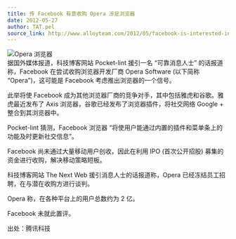 ```yaml
---
title: 传 Facebook 有意收购 Opera 涉足浏览器
date: 2012-05-27
author: TAT.pel
source_link: http://www.alloyteam.com/2012/05/facebook-is-interested-in-acquiring-the-opera/
---
```


<!-- {% raw %} - for jekyll -->

![](http://www.alloyteam.com/wp-content/uploads/2012/05/f7426d8d24935c44b21bba18-300x207.png "Opera 浏览器")  
据国外媒体报道，科技博客网站 Pocket-lint 援引一名 “可靠消息人士” 的话报道称，Facebook 在尝试收购浏览器开发厂商 Opera Software (以下简称 “Opera”)，这可能是 Facebook 考虑推出浏览器的一个信号。

此举将使 Facebook 成为其他浏览器厂商的竞争对手，其中包括雅虎和谷歌。雅虎最近发布了 Axis 浏览器，谷歌已经发布了浏览器插件，将社交网络 Google + 整合到其浏览器中。

Pocket-lint 猜测，Facebook 浏览器 “将使用户能通过内置的插件和菜单条上的功能及时更新社交信息”。

Facebook 尚未通过大量移动用户创收，因此在利用 IPO (首次公开招股) 募集的资金进行收购，解决移动策略短板。

科技博客网站 The Next Web 援引消息人士的话报道称，Opera 已经冻结员工招聘，在与潜在收购方进行谈判。

Opera 称，在各种平台上的用户总数约为 2 亿。

Facebook 未就此置评。

出处：腾讯科技


<!-- {% endraw %} - for jekyll -->